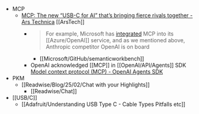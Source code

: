 - MCP
	- [MCP: The new “USB-C for AI” that’s bringing fierce rivals together - Ars Technica](https://arstechnica.com/information-technology/2025/04/mcp-the-new-usb-c-for-ai-thats-bringing-fierce-rivals-together/) [[ArsTech]]
		- > For example, Microsoft has [integrated](https://techcommunity.microsoft.com/blog/educatordeveloperblog/unleashing-the-power-of-model-context-protocol-mcp-a-game-changer-in-ai-integrat/4397564) MCP into its [[Azure/OpenAI]] service, and as we mentioned above, Anthropic competitor OpenAI is on board
			- [[Microsoft/GitHub/semanticworkbench]]
		- OpenAI acknowledged [[MCP]] in [[OpenAI/API/Agents]] SDK [Model context protocol (MCP) - OpenAI Agents SDK](https://openai.github.io/openai-agents-python/mcp/)
- PKM
	- [[Readwise/Blog/25/02/Chat with your Highlights]]
		- [[Readwise/Chat]]
- [[USB/C]]
	- [[Adafruit/Understanding USB Type C - Cable Types Pitfalls etc]]